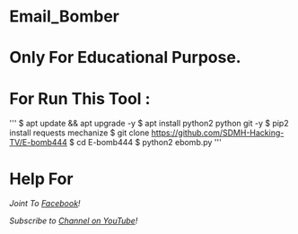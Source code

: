 # Email_Bomber
# Only For Educational Purpose.



# For Run This Tool :
'''
$ apt update && apt upgrade -y
$ apt install python2 python git -y 
$  pip2 install requests mechanize
$  git clone https://github.com/SDMH-Hacking-TV/E-bomb444
$ cd E-bomb444
$ python2 ebomb.py
'''


# Help For


*Joint To [ Facebook](https://web.facebook.com/groups/termux.help.bd)!*


*Subscribe to [ Channel on YouTube](https://www.youtube.com/channel/UCWMSK5cTU1dNBt8LKcZdsCw)!*

